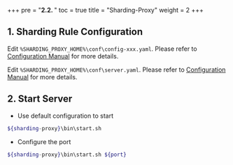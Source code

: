 +++
pre = "<b>2.2. </b>"
toc = true
title = "Sharding-Proxy"
weight = 2
+++

## 1. Sharding Rule Configuration

Edit `%SHARDING_PROXY_HOME%\conf\config-xxx.yaml`. Please refer to [Configuration Manual](/en/manual/sharding-proxy/configuration/) for more details.

Edit `%SHARDING_PROXY_HOME%\conf\server.yaml`. Please refer to [Configuration Manual](/en/manual/sharding-proxy/configuration/) for more details.

## 2. Start Server

* Use default configuration to start

```sh
${sharding-proxy}\bin\start.sh
```

* Configure the port

```sh
${sharding-proxy}\bin\start.sh ${port}
```
